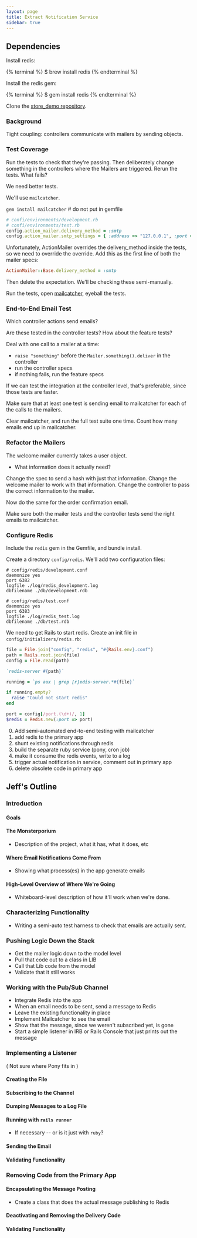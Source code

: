 ```yaml
---
layout: page
title: Extract Notification Service
sidebar: true
---
```


## Dependencies

Install redis:

{% terminal %}
$ brew install redis
{% endterminal %}

Install the redis gem:

{% terminal %}
$ gem install redis
{% endterminal %}

Clone the [store_demo repository](https://github.com/jumpstartlab/store_demo).

### Background

Tight coupling: controllers communicate with mailers by sending objects.

### Test Coverage

Run the tests to check that they're passing. Then deliberately change something in the controllers where the Mailers are triggered. Rerun the tests. What fails?

We need better tests.

We'll use `mailcatcher`.

`gem install mailcatcher` # do not put in gemfile

```ruby
# confi/environments/development.rb
# confi/environments/test.rb
config.action_mailer.delivery_method = :smtp
config.action_mailer.smtp_settings = { :address => "127.0.0.1", :port => 1025 }
```

Unfortunately, ActionMailer overrides the delivery_method inside the tests, so we need to override the override. Add this as the first line of both the mailer specs:

```ruby
ActionMailer::Base.delivery_method = :smtp
```

Then delete the expectation. We'll be checking these semi-manually.

Run the tests, open [mailcatcher](http://localhost:1080), eyeball the tests.

### End-to-End Email Test

Which controller actions send emails?

Are these tested in the controller tests? How about the feature tests?

Deal with one call to a mailer at a time:

* `raise "something"` before the `Mailer.something().deliver` in the controller
* run the controller specs
* if nothing fails, run the feature specs

If we can test the integration at the controller level, that's preferable, since those tests are faster.

Make sure that at least one test is sending email to mailcatcher for each of the calls to the mailers.

Clear mailcatcher, and run the full test suite one time.
Count how many emails end up in mailcatcher.

### Refactor the Mailers

The welcome mailer currently takes a user object.

* What information does it actually need?

Change the spec to send a hash with just that information.
Change the welcome mailer to work with that information.
Change the controller to pass the correct information to the mailer.

Now do the same for the order confirmation email.

Make sure both the mailer tests and the controller tests send the right emails to mailcatcher.

### Configure Redis

Include the `redis` gem in the Gemfile, and bundle install.

Create a directory `config/redis`. We'll add two configuration files:

```plain
# config/redis/development.conf
daemonize yes
port 6382
logfile ./log/redis_development.log
dbfilename ./db/development.rdb
```

```plain
# config/redis/test.conf
daemonize yes
port 6383
logfile ./log/redis_test.log
dbfilename ./db/test.rdb
```

We need to get Rails to start redis. Create an init file in `config/initializers/redis.rb`:

```ruby
file = File.join("config", "redis", "#{Rails.env}.conf")
path = Rails.root.join(file)
config = File.read(path)

`redis-server #{path}`

running = `ps aux | grep [r]edis-server.*#{file}`

if running.empty?
  raise "Could not start redis"
end

port = config[/port.(\d+)/, 1]
$redis = Redis.new(:port => port)
```

0. Add semi-automated end-to-end testing with mailcatcher
0. add redis to the primary app
0. shunt existing notifications through redis
0. build the separate ruby service (pony, cron job)
0. make it consume the redis events, write to a log
0. trigger actual notification in service, comment out in primary app
0. delete obsolete code in primary app

## Jeff's Outline

### Introduction

#### Goals

#### The Monsterporium

* Description of the project, what it has, what it does, etc

#### Where Email Notifications Come From

* Showing what process(es) in the app generate emails

#### High-Level Overview of Where We're Going

* Whiteboard-level description of how it'll work when we're done.

### Characterizing Functionality

* Writing a semi-auto test harness to check that emails are actually sent.

### Pushing Logic Down the Stack

* Get the mailer logic down to the model level
* Pull that code out to a class in LIB
* Call that Lib code from the model
* Validate that it still works

### Working with the Pub/Sub Channel

* Integrate Redis into the app
* When an email needs to be sent, send a message to Redis
* Leave the existing functionality in place
* Implement Mailcatcher to see the email
* Show that the message, since we weren't subscribed yet, is gone
* Start a simple listener in IRB or Rails Console that just prints out the message

### Implementing a Listener

( Not sure where Pony fits in )

#### Creating the File

#### Subscribing to the Channel

#### Dumping Messages to a Log File

#### Running with `rails runner`

* If necessary -- or is it just with `ruby`?

#### Sending the Email

#### Validating Functionality

### Removing Code from the Primary App

#### Encapsulating the Message Posting

* Create a class that does the actual message publishing to Redis

#### Deactivating and Removing the Delivery Code

#### Validating Functionality